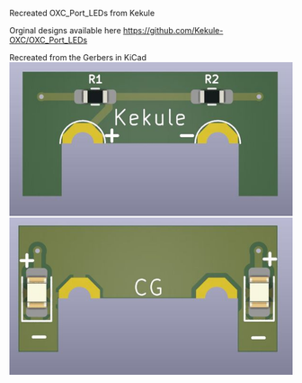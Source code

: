 Recreated OXC_Port_LEDs from Kekule

Orginal designs available here https://github.com/Kekule-OXC/OXC_Port_LEDs

Recreated from the Gerbers in KiCad 
![alt text](https://github.com/ChrisGPlugs/OXC_Port_LEDs_remix/blob/main/LED_front.jpg?raw=true)
![alt text](https://github.com/ChrisGPlugs/OXC_Port_LEDs_remix/blob/main/LED_Back.jpg?raw=true)
